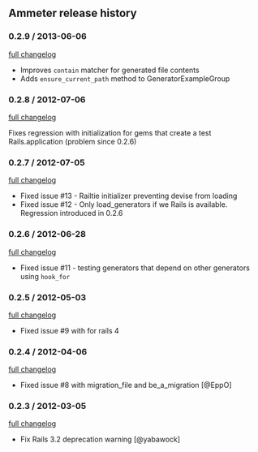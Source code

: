 ## Ammeter release history

### 0.2.9 / 2013-06-06

[full changelog](https://github.com/alexrothenberg/ammeter/compare/v0.2.8...v0.2.9)

* Improves `contain` matcher for generated file contents
* Adds `ensure_current_path` method to GeneratorExampleGroup

### 0.2.8 / 2012-07-06

[full changelog](https://github.com/alexrothenberg/ammeter/compare/v0.2.7...v0.2.8)

Fixes regression with initialization for gems that create a test Rails.application (problem since 0.2.6)

### 0.2.7 / 2012-07-05

[full changelog](https://github.com/alexrothenberg/ammeter/compare/v0.2.6...v0.2.7)

* Fixed issue #13 - Railtie initializer preventing devise from loading
* Fixed issue #12 - Only load_generators if we Rails is available. Regression introduced in 0.2.6

### 0.2.6 / 2012-06-28

[full changelog](https://github.com/alexrothenberg/ammeter/compare/v0.2.5...v0.2.6)

* Fixed issue #11 - testing generators that depend on other generators using `hook_for`

### 0.2.5 / 2012-05-03

[full changelog](https://github.com/alexrothenberg/ammeter/compare/v0.2.4...v0.2.5)

* Fixed issue #9 with for rails 4

### 0.2.4 / 2012-04-06

[full changelog](https://github.com/alexrothenberg/ammeter/compare/v0.2.3...v0.2.4)

* Fixed issue #8 with migration_file and be_a_migration [@EppO]

### 0.2.3 / 2012-03-05

[full changelog](https://github.com/alexrothenberg/ammeter/compare/v0.2.2...v0.2.3)

* Fix Rails 3.2 deprecation warning [@yabawock]
